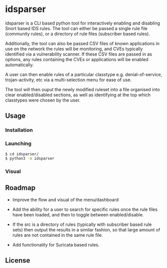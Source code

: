 # idsparser

idsparser is a CLI based python tool for interactively enabling and disabling Snort based IDS rules. The tool can either be passed a single rule file (community rules), or a directory of rule files (subscriber based rules).

Additionally, the tool can also be passed CSV files of known applications in use on the network the rules will be monitoring, and CVEs typically identified via a vulnerability scanner. If these CSV files are passed in as options, any rules containing the CVEs or applications will be enabled automatically.

A user can then enable rules of a particular classtype e.g. denial-of-service, trojan-activity, etc via a multi-selection menu for ease of use.

The tool will then ouput the newly modified ruleset into a file organised into clear enabled/disabled sections, as well as identifying at the top which classtypes were chosen by the user.

## Usage

### Installation

### Launching

```bash
$ cd idsparser/
$ python3 -m idsparser
```

### Visual

## Roadmap

* Improve the flow and visual of the menu/dashboard

* Add the ability for a user to search for specific rules once the rule files have been loaded, and then to toggle between enabled/disable.

* If the src is a directory of rules (typically with subscriber based rule sets) then output the results in a similar fashion, so that large amount of rules are not contained in the same rule file.

* Add functionality for Suricata based rules.

## License
